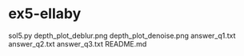# ex5-ellaby

sol5.py
depth_plot_deblur.png
depth_plot_denoise.png
answer_q1.txt
answer_q2.txt
answer_q3.txt
README.md